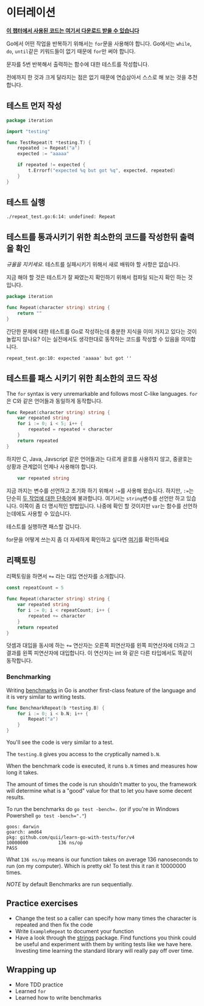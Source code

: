 <!-- # Iteration -->
# 이터레이션

<!-- **[You can find all the code for this chapter here](https://github.com/quii/learn-go-with-tests/tree/master/for)** -->
**[이 챕터에서 사용된 코드는 여기서 다운로드 받을 수 있습니다](https://github.com/quii/learn-go-with-tests/tree/master/for)**

<!-- To do stuff repeatedly in Go, you'll need `for`. In Go there are no `while`, `do`, `until` keywords, you can only use `for`. Which is a good thing! -->
Go에서 어떤 작업을 반복하기 위해서는 `for`문을 사용해야 합니다. Go에서는 `while`, `do`, `until`같은 키워드들이 없기 때문에 `for`만 써야 합니다.

<!-- Let's write a test for a function that repeats a character 5 times. -->
문자를 5번 반복해서 출력하는 함수에 대한 테스트를 작성합니다.

<!-- There's nothing new so far, so try and write it yourself for practice. -->
전에까지 한 것과 크게 달라지는 점은 없기 때문에 연습삼아서 스스로 해 보는 것을 추천합니다.

<!-- ## Write the test first -->
## 테스트 먼저 작성

```go
package iteration

import "testing"

func TestRepeat(t *testing.T) {
    repeated := Repeat("a")
    expected := "aaaaa"

    if repeated != expected {
        t.Errorf("expected %q but got %q", expected, repeated)
    }
}
```

<!-- ## Try and run the test -->
## 테스트 실행

`./repeat_test.go:6:14: undefined: Repeat`

<!-- ## Write the minimal amount of code for the test to run and check the failing test output -->
## 테스트를 통과시키기 위한 최소한의 코드를 작성한뒤 출력을 확인

<!-- _Keep the discipline!_ You don't need to know anything new right now to make the test fail properly. -->
_규율을 지키세요_. 테스트를 실패시키기 위해서 새로 배워야 할 사항은 없습니다.

<!-- All you need to do right now is enough to make it compile so you can check your test is written well. -->
지금 해야 할 것은 테스트가 잘 짜였는지 확인하기 위해서 컴파일 되는지 확인 하는 것 입니다.

```go
package iteration

func Repeat(character string) string {
    return ""
}
```

<!-- Isn't it nice to know you already know enough Go to write tests for some basic problems? This means you can now play with the production code as much as you like and know it's behaving as you'd hope. -->
간단한 문제에 대한 테스트를 Go로 작성하는데 충분한 지식을 이미 가지고 있다는 것이 놀랍지 않나요? 이는 실전에서도 생각한대로 동작하는 코드를 작성할 수 있음을 의미합니다.

`repeat_test.go:10: expected 'aaaaa' but got ''`

<!-- ## Write enough code to make it pass -->
## 테스트를 패스 시키기 위한 최소한의 코드 작성

The `for` syntax is very unremarkable and follows most C-like languages.
`for`은 C와 같은 언어들과 동일하게 동작합니다.

```go
func Repeat(character string) string {
    var repeated string
    for i := 0; i < 5; i++ {
        repeated = repeated + character
    }
    return repeated
}
```

<!-- Unlike other languages like C, Java, or JavaScript there are no parentheses surrounding the three components of the for statement and the braces { } are always required. You might wonder what is happening in the row -->
하지만 C, Java, Javscript 같은 언어들과는 다르게 괄호를 사용하지 않고, 중괄호는 상황과 관계없이 언제나 사용해야 합니다.

```go
    var repeated string
```

<!-- as we've been using `:=` so far to declare and initializing variables. However, `:=` is simply [short hand for both steps](https://gobyexample.com/variables). Here we are declaring a `string` variable only. Hence, the explicit version. We can also use `var` to declare functions, as we'll see later on. -->
지금 까지는 변수를 선언하고 초기화 하기 위해서 `:=`를 사용해 왔습니다. 하지만, `:=`는 단순히 [두 작업에 대한 단축어](https://gobyexample.com/variables)에 불과합니다. 여기서는 `string`변수를 선언만 하고 있습니다. 이쪽이 좀 더 명시적인 방법입니다. 나중에 확인 할 것이지만 `var`는 함수를 선언하는데에도 사용할 수 있습니다.

<!-- Run the test and it should pass. -->
테스트를 실행하면 패스할 겁니다.

<!-- Additional variants of the for loop are described [here](https://gobyexample.com/for). -->
for문을 어떻게 쓰는지 좀 더 자세하게 확인하고 싶다면 [여기](https://gobyexample.com/for)를 확인하세요

<!-- ## Refactor -->
## 리팩토링

<!-- Now it's time to refactor and introduce another construct `+=` assignment operator. -->
리팩토링을 하면서 `+=` 라는 대입 연산자를 소개합니다.

```go
const repeatCount = 5

func Repeat(character string) string {
    var repeated string
    for i := 0; i < repeatCount; i++ {
        repeated += character
    }
    return repeated
}
```

<!-- `+=` the Add AND assignment operator, adds the right operand to the left operand and assigns the result to left operand. It works with other types like integers. -->
덧셈과 대입을 동시에 하는 `+=` 연산자는 오른쪽 피연산자를 왼쪽 피연산자에 더하고 그 결과를 왼쪽 피연산자에 대입합니다. 이 연산자는 int 와 같은 다른 타입에서도 똑같이 동작합니다.

### Benchmarking

Writing [benchmarks](https://golang.org/pkg/testing/#hdr-Benchmarks) in Go is another first-class feature of the language and it is very similar to writing tests.

```go
func BenchmarkRepeat(b *testing.B) {
    for i := 0; i < b.N; i++ {
        Repeat("a")
    }
}
```

You'll see the code is very similar to a test.

The `testing.B` gives you access to the cryptically named `b.N`.

When the benchmark code is executed, it runs `b.N` times and measures how long it takes.

The amount of times the code is run shouldn't matter to you, the framework will determine what is a "good" value for that to let you have some decent results.

To run the benchmarks do `go test -bench=.` (or if you're in Windows Powershell `go test -bench="."`)

```text
goos: darwin
goarch: amd64
pkg: github.com/quii/learn-go-with-tests/for/v4
10000000           136 ns/op
PASS
```

What `136 ns/op` means is our function takes on average 136 nanoseconds to run \(on my computer\). Which is pretty ok! To test this it ran it 10000000 times.

_NOTE_ by default Benchmarks are run sequentially.

## Practice exercises

* Change the test so a caller can specify how many times the character is repeated and then fix the code
* Write `ExampleRepeat` to document your function
* Have a look through the [strings](https://golang.org/pkg/strings) package. Find functions you think could be useful and experiment with them by writing tests like we have here. Investing time learning the standard library will really pay off over time.

## Wrapping up

* More TDD practice
* Learned `for`
* Learned how to write benchmarks
